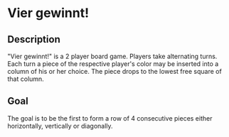 # Vier gewinnt!

## Description
"Vier gewinnt!" is a 2 player board game. Players take alternating turns. Each turn a piece of
the respective player's color may be inserted into a column of his or her choice. The piece drops
to the lowest free square of that column. 

## Goal
The goal is to be the first to form a row of 4 consecutive pieces either horizontally, vertically
or diagonally.